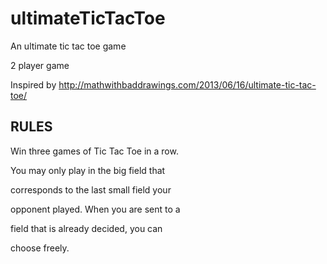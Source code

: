 ultimateTicTacToe
=================
An ultimate tic tac toe game 

2 player game

Inspired by http://mathwithbaddrawings.com/2013/06/16/ultimate-tic-tac-toe/

RULES
---------------------
Win three games of Tic Tac Toe in a row.

You may only play in the big field that

corresponds to the last small field your

opponent played. When you are sent to a

field that is already decided, you can

choose freely.

